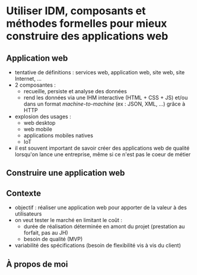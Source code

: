 # Utiliser IDM, composants et méthodes formelles pour mieux construire des applications web

## Application web

- tentative de définitions : services web, application web, site web, site Internet, ...
- 2 composantes :
	- recueille, persiste et analyse des données
	- rend les données via une IHM interactive (HTML + CSS + JS) et/ou dans un format *machine-to-machine* (ex : JSON, XML, ...) grâce à HTTP
- explosion des usages :
	- web desktop
	- web mobile
	- applications mobiles natives
	- IoT
- il est souvent important de savoir créer des applications web de qualité lorsqu'on lance une entreprise, même si ce n'est pas le coeur de métier

## Construire une application web



## Contexte

- objectif : réaliser une application web pour apporter de la valeur à des utilisateurs
- on veut tester le marché en limitant le coût :
	- durée de réalisation déterminée en amont du projet (prestation au forfait, pas au JH)
	- besoin de qualité (MVP)
- variabilité des spécifications (besoin de flexibilité vis à vis du client)


## À propos de moi
